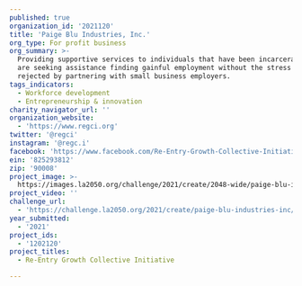 ```yaml
---
published: true
organization_id: '2021120'
title: 'Paige Blu Industries, Inc.'
org_type: For profit business
org_summary: >-
  Providing supportive services to individuals that have been incarcerated and
  are seeking assistance finding gainful employment without the stress of being
  rejected by partnering with small business employers.
tags_indicators:
  - Workforce development
  - Entrepreneurship & innovation
charity_navigator_url: ''
organization_website:
  - 'https://www.regci.org'
twitter: '@regci'
instagram: '@regc.i'
facebook: 'https://www.facebook.com/Re-Entry-Growth-Collective-Initiative-107065574820788'
ein: '825293812'
zip: '90008'
project_image: >-
  https://images.la2050.org/challenge/2021/create/2048-wide/paige-blu-industries-inc.jpg
project_video: ''
challenge_url:
  - 'https://challenge.la2050.org/2021/create/paige-blu-industries-inc/'
year_submitted:
  - '2021'
project_ids:
  - '1202120'
project_titles:
  - Re-Entry Growth Collective Initiative

---
```

